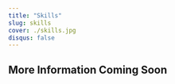 ```yaml
---
title: "Skills"
slug: skills
cover: ./skills.jpg
disqus: false
---
```


## More Information Coming Soon
